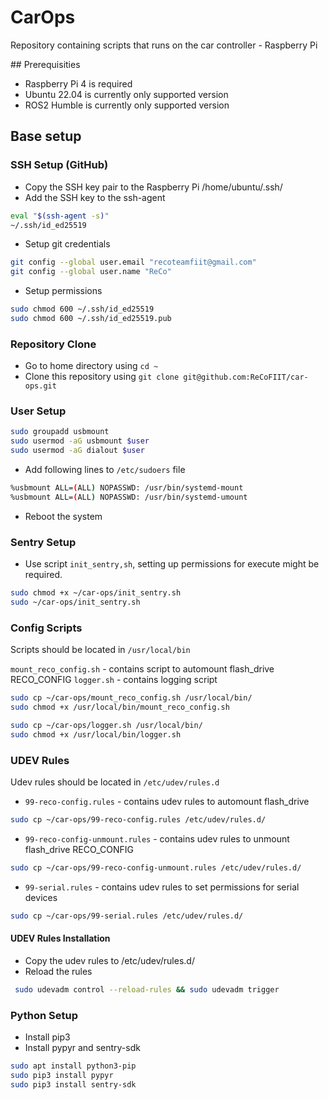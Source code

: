 # CarOps
Repository containing scripts that runs on the car controller - Raspberry Pi

## Prerequisities
- Raspberry Pi 4 is required
- Ubuntu 22.04 is currently only supported version
- ROS2 Humble is currently only supported version

## Base setup

### SSH Setup (GitHub)
- Copy the SSH key pair to the Raspberry Pi /home/ubuntu/.ssh/
- Add the SSH key to the ssh-agent

```bash
eval "$(ssh-agent -s)"
~/.ssh/id_ed25519
```

- Setup git credentials

```bash
git config --global user.email "recoteamfiit@gmail.com"
git config --global user.name "ReCo"
```

- Setup permissions
```bash
sudo chmod 600 ~/.ssh/id_ed25519
sudo chmod 600 ~/.ssh/id_ed25519.pub
```

### Repository Clone
- Go to home directory using `cd ~`
- Clone this repository using `git clone git@github.com:ReCoFIIT/car-ops.git`


### User Setup

```bash
sudo groupadd usbmount
sudo usermod -aG usbmount $user
sudo usermod -aG dialout $user
```

- Add following lines to `/etc/sudoers` file

```bash
%usbmount ALL=(ALL) NOPASSWD: /usr/bin/systemd-mount
%usbmount ALL=(ALL) NOPASSWD: /usr/bin/systemd-umount
```

- Reboot the system


### Sentry Setup
- Use script `init_sentry,sh`, setting up permissions for execute might be required.

```bash
sudo chmod +x ~/car-ops/init_sentry.sh
sudo ~/car-ops/init_sentry.sh 
```

### Config Scripts

Scripts should be located in `/usr/local/bin`

`mount_reco_config.sh` - contains script to automount flash_drive RECO_CONFIG
`logger.sh` - contains logging script

```bash
sudo cp ~/car-ops/mount_reco_config.sh /usr/local/bin/
sudo chmod +x /usr/local/bin/mount_reco_config.sh 
```

```bash
sudo cp ~/car-ops/logger.sh /usr/local/bin/
sudo chmod +x /usr/local/bin/logger.sh
```

### UDEV Rules

Udev rules should be located in `/etc/udev/rules.d`

- `99-reco-config.rules` - contains udev rules to automount flash_drive 

```bash
sudo cp ~/car-ops/99-reco-config.rules /etc/udev/rules.d/
```

- `99-reco-config-unmount.rules` - contains udev rules to unmount flash_drive RECO_CONFIG

```bash
sudo cp ~/car-ops/99-reco-config-unmount.rules /etc/udev/rules.d/
```

- `99-serial.rules` - contains udev rules to set permissions for serial devices

```bash
sudo cp ~/car-ops/99-serial.rules /etc/udev/rules.d/
```

#### UDEV Rules Installation

- Copy the udev rules to /etc/udev/rules.d/
- Reload the rules 

```bash
 sudo udevadm control --reload-rules && sudo udevadm trigger
```

### Python Setup

- Install pip3
- Install pypyr and sentry-sdk

```bash
sudo apt install python3-pip
sudo pip3 install pypyr
sudo pip3 install sentry-sdk
```

